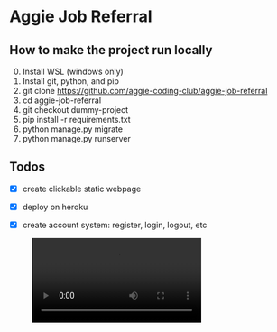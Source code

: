 # Aggie Job Referral

## How to make the project run locally
0. Install WSL (windows only)
1. Install git, python, and pip
2. git clone https://github.com/aggie-coding-club/aggie-job-referral
3. cd aggie-job-referral
4. git checkout dummy-project
5. pip install -r requirements.txt
6. python manage.py migrate
7. python manage.py runserver

## Todos
- [x] create clickable static webpage
- [x] deploy on heroku
- [x] create account system: register, login, logout, etc


<figure class="video_container">
  <video controls="true" allowfullscreen="true">
    <source src="./loginlogout-demo.webm" type="video/webm">
  </video>
</figure>